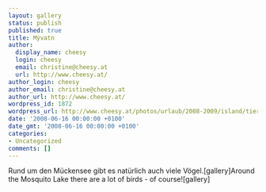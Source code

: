 ```yaml
---
layout: gallery
status: publish
published: true
title: Mývatn
author:
  display_name: cheesy
  login: cheesy
  email: christine@cheesy.at
  url: http://www.cheesy.at/
author_login: cheesy
author_email: christine@cheesy.at
author_url: http://www.cheesy.at/
wordpress_id: 1872
wordpress_url: http://www.cheesy.at/photos/urlaub/2008-2009/island/tierwelt-islands/myvatn/
date: '2008-06-16 00:00:00 +0100'
date_gmt: '2008-06-16 00:00:00 +0100'
categories:
- Uncategorized
comments: []
---
```

<!--:de-->Rund um den Mückensee gibt es natürlich auch viele Vögel.[gallery]<!--:--><!--:en-->Around the Mosquito Lake there are a lot of birds - of course![gallery]<!--:-->
